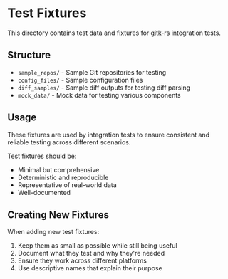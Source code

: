 # Test Fixtures

This directory contains test data and fixtures for gitk-rs integration tests.

## Structure

- `sample_repos/` - Sample Git repositories for testing
- `config_files/` - Sample configuration files
- `diff_samples/` - Sample diff outputs for testing diff parsing
- `mock_data/` - Mock data for testing various components

## Usage

These fixtures are used by integration tests to ensure consistent and reliable testing across different scenarios.

Test fixtures should be:
- Minimal but comprehensive
- Deterministic and reproducible
- Representative of real-world data
- Well-documented

## Creating New Fixtures

When adding new test fixtures:

1. Keep them as small as possible while still being useful
2. Document what they test and why they're needed
3. Ensure they work across different platforms
4. Use descriptive names that explain their purpose